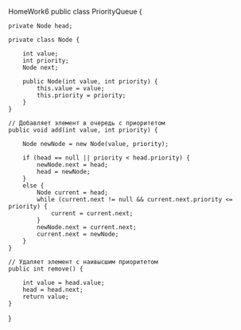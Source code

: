HomeWork6
public class PriorityQueue { 
 
    private Node head; 
 
    private class Node { 
 
        int value;  
        int priority; 
        Node next; 
         
        public Node(int value, int priority) { 
            this.value = value; 
            this.priority = priority; 
        } 
    } 
     
    // Добавляет элемент в очередь с приоритетом  
    public void add(int value, int priority) { 
         
        Node newNode = new Node(value, priority); 
         
        if (head == null || priority < head.priority) { 
            newNode.next = head; 
            head = newNode; 
        } 
        else { 
            Node current = head; 
            while (current.next != null && current.next.priority <= priority) { 
                current = current.next;     
            } 
            newNode.next = current.next; 
            current.next = newNode; 
        } 
    } 
     
    // Удаляет элемент с наивысшим приоритетом 
    public int remove() { 
         
        int value = head.value; 
        head = head.next; 
        return value;    
    } 
}
